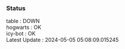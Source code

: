### Status


table : DOWN  
hogwarts : OK  
icy-bot : OK  
Latest Update : 2024-05-05 05:08:09.015245
